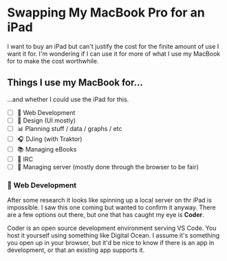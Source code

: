 # Swapping My MacBook Pro for an iPad

I want to buy an iPad but can't justify the cost for the finite amount of use I want it for. I'm wondering if I can use it for more of what I use my MacBook for to make the cost worthwhile.

## Things I use my MacBook for...

...and whether I could use the iPad for this.

- [ ] 👾 Web Development
- [ ] 🌵 Design (UI mostly)
- [ ] 📊 Planning stuff / data / graphs / etc
- [ ] 🎧 DJing (with Traktor)
- [ ] 📚 Managing eBooks
- [ ] 💬 IRC
- [ ] 💽 Managing server (mostly done through the browser to be fair)

### 👾 Web Development

After some research it looks like spinning up a local server on thr iPad is impossible. I saw this one coming but wanted to confirm it anyway. There are a few options out there, but one that has caught my eye is **Coder**.

Coder is an open source development environment serving VS Code. You host it yourself using something like Digital Ocean. I assume it's something you open up in your browser, but it'd be nice to know if there is an app in development, or that an existing app supports it.
